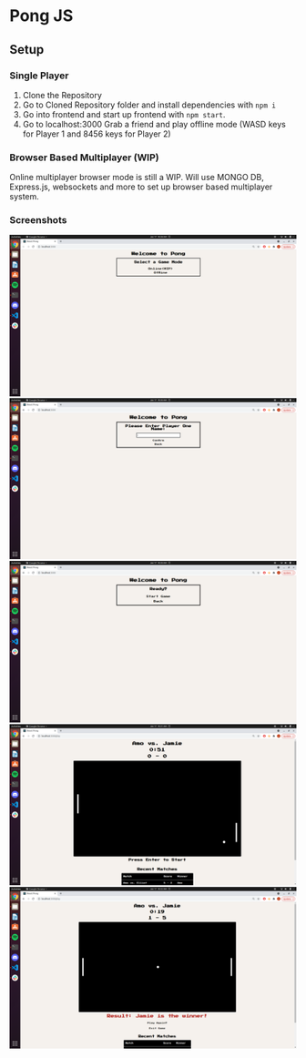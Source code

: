 # Pong JS

## Setup

### Single Player
1. Clone the Repository
2. Go to Cloned Repository folder and install dependencies with `npm i`
3. Go into frontend and start up frontend with `npm start`.
4. Go to localhost:3000 Grab a friend and play offline mode (WASD keys for Player 1 and 8456 keys for Player 2)

### Browser Based Multiplayer (WIP)
Online multiplayer browser mode is still a WIP. Will use MONGO DB, Express.js, websockets and more to set up browser based multiplayer system. 


### Screenshots
!["GameMode"](https://github.com/Aman-Hundal/PongJS/blob/main/docs/gameMode.png?raw=true)
!["PlayEntry"](https://github.com/Aman-Hundal/PongJS/blob/main/docs/PlayerName.png?raw=true)
!["Start"](https://github.com/Aman-Hundal/PongJS/blob/main/docs/Start%3F.png?raw=true)
!["Play"](https://github.com/Aman-Hundal/PongJS/blob/main/docs/Play.png?raw=true)
!["Winner"](https://github.com/Aman-Hundal/PongJS/blob/main/docs/gameOver.png?raw=true)
